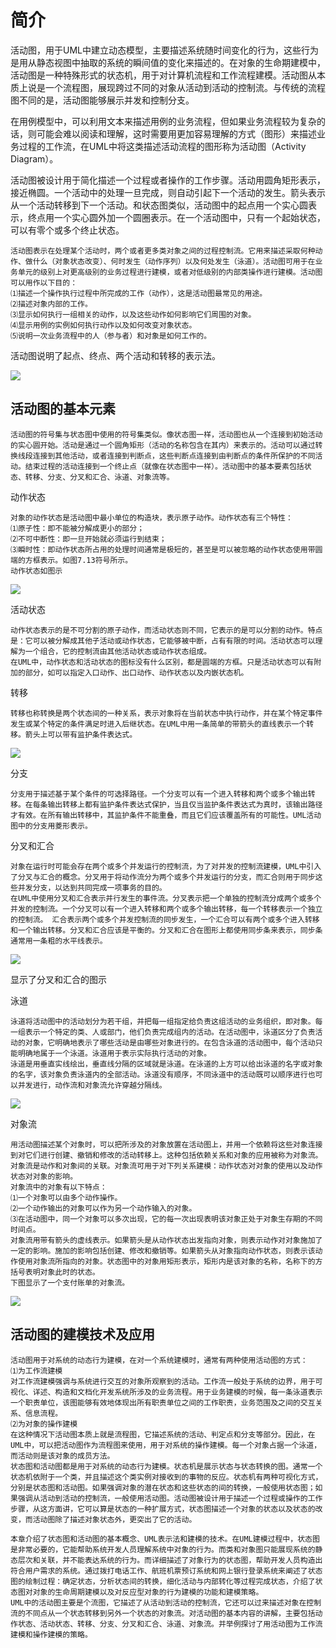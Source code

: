 # 简介

​            活动图，用于UML中建立动态模型，主要描述系统随时间变化的行为，这些行为是用从静态视图中抽取的系统的瞬间值的变化来描述的。在对象的生命期建模中，活动图是一种特殊形式的状态机，用于对计算机流程和工作流程建模。活动图从本质上说是一个流程图，展现跨过不同的对象从活动到活动的控制流。与传统的流程图不同的是，活动图能够展示并发和控制分支。



在用例模型中，可以利用文本来描述用例的业务流程，但如果业务流程较为复杂的话，则可能会难以阅读和理解，这时需要用更加容易理解的方式（图形）来描述业务过程的工作流，在UML中将这类描述活动流程的图形称为活动图（Activity Diagram）。 

活动图被设计用于简化描述一个过程或者操作的工作步骤。活动用圆角矩形表示，接近椭圆。一个活动中的处理一旦完成，则自动引起下一个活动的发生。箭头表示从一个活动转移到下一个活动。和状态图类似，活动图中的起点用一个实心圆表示，终点用一个实心圆外加一个圆圈表示。在一个活动图中，只有一个起始状态，可以有零个或多个终止状态。

```
活动图表示在处理某个活动时，两个或者更多类对象之间的过程控制流。它用来描述采取何种动作、做什么（对象状态改变）、何时发生（动作序列）以及何处发生（泳道）。活动图可用于在业务单元的级别上对更高级别的业务过程进行建模，或者对低级别的内部类操作进行建模。活动图可以用作以下目的：
⑴描述一个操作执行过程中所完成的工作（动作），这是活动图最常见的用途。
⑵描述对象内部的工作。
⑶显示如何执行一组相关的动作，以及这些动作如何影响它们周围的对象。
⑷显示用例的实例如何执行动作以及如何改变对象状态。
⑸说明一次业务流程中的人（参与者）和对象是如何工作的。

```

活动图说明了起点、终点、两个活动和转移的表示法。 

![](https://cdn.jsdelivr.net/gh/ZanderZhao/img20/file/20200117211313.png)



## 活动图的基本元素



```
活动图的符号集与状态图中使用的符号集类似。像状态图一样，活动图也从一个连接到初始活动的实心圆开始。活动是通过一个圆角矩形（活动的名称包含在其内）来表示的。活动可以通过转换线段连接到其他活动，或者连接到判断点，这些判断点连接到由判断点的条件所保护的不同活动。结束过程的活动连接到一个终止点（就像在状态图中一样）。活动图中的基本要素包括状态、转移、分支、分叉和汇合、泳道、对象流等。

```



动作状态

```
对象的动作状态是活动图中最小单位的构造块，表示原子动作。动作状态有三个特性：
⑴原子性：即不能被分解成更小的部分；
⑵不可中断性：即一旦开始就必须运行到结束；
⑶瞬时性：即动作状态所占用的处理时间通常是极短的，甚至是可以被忽略的动作状态使用带圆端的方框表示。如图7.13符号所示。 
动作状态如图示

```

![](https://cdn.jsdelivr.net/gh/ZanderZhao/img20/file/20200117211314.png)

活动状态

```
动作状态表示的是不可分割的原子动作，而活动状态则不同，它表示的是可以分割的动作。特点是：它可以被分解成其他子活动或动作状态，它能够被中断，占有有限的时间。活动状态可以理解为一个组合，它的控制流由其他活动状态或动作状态组成。
在UML中，动作状态和活动状态的图标没有什么区别，都是圆端的方框。只是活动状态可以有附加的部分，如可以指定入口动作、出口动作、动作状态以及内嵌状态机。

```



转移

```
转移也称转换是两个状态间的一种关系，表示对象将在当前状态中执行动作，并在某个特定事件发生或某个特定的条件满足时进入后继状态。在UML中用一条简单的带箭头的直线表示一个转移。箭头上可以带有监护条件表达式。

```

![](https://cdn.jsdelivr.net/gh/ZanderZhao/img20/file/20200117211315.png)



分支

```
分支用于描述基于某个条件的可选择路径。一个分支可以有一个进入转移和两个或多个输出转移。在每条输出转移上都有监护条件表达式保护，当且仅当监护条件表达式为真时，该输出路径才有效。在所有输出转移中，其监护条件不能重叠，而且它们应该覆盖所有的可能性。UML活动图中的分支用菱形表示。

```





分叉和汇合

```
对象在运行时可能会存在两个或多个并发运行的控制流，为了对并发的控制流建模，UML中引入了分叉与汇合的概念。分叉用于将动作流分为两个或多个并发运行的分支，而汇合则用于同步这些并发分支，以达到共同完成一项事务的目的。
在UML中使用分叉和汇合表示并行发生的事件流。分叉表示把一个单独的控制流分成两个或多个并发的控制流。一个分叉可以有一个进入转移和两个或多个输出转移，每一个转移表示一个独立的控制流。 汇合表示两个或多个并发控制流的同步发生，一个汇合可以有两个或多个进入转移和一个输出转移。分叉和汇合应该是平衡的。分叉和汇合在图形上都使用同步条来表示，同步条通常用一条粗的水平线表示。 

```



![](https://cdn.jsdelivr.net/gh/ZanderZhao/img20/file/20200117211316.png)



显示了分叉和汇合的图示



泳道

```
泳道将活动图中的活动划分为若干组，并把每一组指定给负责这组活动的业务组织，即对象。每一组表示一个特定的类、人或部门，他们负责完成组内的活动。在活动图中，泳道区分了负责活动的对象，它明确地表示了哪些活动是由哪些对象进行的。在包含泳道的活动图中，每个活动只能明确地属于一个泳道。泳道用于表示实际执行活动的对象。
泳道是用垂直实线绘出，垂直线分隔的区域就是泳道。在泳道的上方可以给出泳道的名字或对象的名字，该对象负责泳道内的全部活动。泳道没有顺序，不同泳道中的活动既可以顺序进行也可以并发进行，动作流和对象流允许穿越分隔线。

```

![](https://cdn.jsdelivr.net/gh/ZanderZhao/img20/file/20200117211317.png)



对象流



```
用活动图描述某个对象时，可以把所涉及的对象放置在活动图上，并用一个依赖将这些对象连接到对它们进行创建、撤销和修改的活动转移上。这种包括依赖关系和对象的应用被称为对象流。对象流是动作和对象间的关联。对象流可用于对下列关系建模：动作状态对对象的使用以及动作状态对对象的影响。
对象流中的对象有以下特点：
⑴一个对象可以由多个动作操作。
⑵一个动作输出的对象可以作为另一个动作输入的对象。
⑶在活动图中，同一个对象可以多次出现，它的每一次出现表明该对象正处于对象生存期的不同时间点。
对象流用带有箭头的虚线表示。如果箭头是从动作状态出发指向对象，则表示动作对对象施加了一定的影响。施加的影响包括创建、修改和撤销等。如果箭头从对象指向动作状态，则表示该动作使用对象流所指向的对象。状态图中的对象用矩形表示，矩形内是该对象的名称，名称下的方括号表明对象此时的状态。
下图显示了一个支付账单的对象流。

```



![](https://cdn.jsdelivr.net/gh/ZanderZhao/img20/file/20200117211318.png)



## 活动图的建模技术及应用

```
活动图用于对系统的动态行为建模，在对一个系统建模时，通常有两种使用活动图的方式：
⑴为工作流建模
对工作流建模强调与系统进行交互的对象所观察到的活动。工作流一般处于系统的边界，用于可视化、详述、构造和文档化开发系统所涉及的业务流程。用于业务建模的时候，每一条泳道表示一个职责单位，该图能够有效地体现出所有职责单位之间的工作职责，业务范围及之间的交互关系、信息流程。 
⑵为对象的操作建模
在这种情况下活动图本质上就是流程图，它描述系统的活动、判定点和分支等部分。因此，在UML中，可以把活动图作为流程图来使用，用于对系统的操作建模。每一个对象占据一个泳道，而活动则是该对象的成员方法。 
状态图和活动图都是用于对系统的动态行为建模。状态机是展示状态与状态转换的图。通常一个状态机依附于一个类，并且描述这个类实例对接收到的事物的反应。状态机有两种可视化方式，分别是状态图和活动图。如果强调对象的潜在状态和这些状态的间的转换，一般使用状态图；如果强调从活动到活动的控制流，一般使用活动图。活动图被设计用于描述一个过程或操作的工作步骤，从这方面讲，它可以算是状态的一种扩展方式，状态图描述一个对象的状态以及状态的改变，而活动图除了描述对象状态外，更突出了它的活动。

```



```
本章介绍了状态图和活动图的基本概念、UML表示法和建模的技术。在UML建模过程中，状态图是非常必要的，它能帮助系统开发人员理解系统中对象的行为。而类和对象图只能展现系统的静态层次和关联，并不能表达系统的行为。而详细描述了对象行为的状态图，帮助开发人员构造出符合用户需求的系统。通过拨打电话工作、航班机票预订系统和网上银行登录系统来阐述了状态图的绘制过程：确定状态，分析状态间的转换，细化活动与内部转化等过程完成状态，介绍了状态图对对象的生命周期建模以及对反应型对象的行为建模的功能和建模策略。
UML中的活动图主要是个流图，它描述了从活动到活动的控制流，它还可以过来描述对象在控制流的不同点从一个状态转移到另外一个状态的对象流。对活动图的基本内容的讲解，主要包括动作状态、活动状态、转移、分支、分叉和汇合、泳道、对象流。并举例探讨了用活动图为工作流建模和操作建模的策略。

```





















